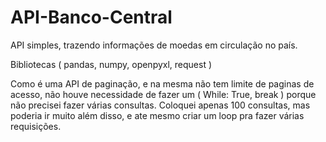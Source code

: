 # API-Banco-Central
 
 API simples, trazendo informações de moedas em circulação no país.
 
 Bibliotecas ( pandas, numpy, openpyxl, request )
 
 Como é uma API de paginação, e na mesma não tem limite de paginas de acesso, não houve necessidade de fazer um ( While: True, break ) porque não precisei fazer várias consultas. Coloquei apenas 100 consultas, mas poderia ir muito além disso, e ate mesmo criar um loop pra fazer várias requisições.

